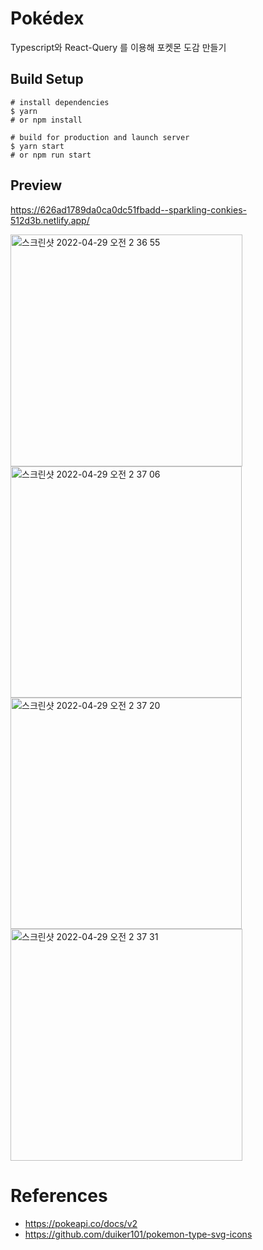 # Pokédex

Typescript와 React-Query 를 이용해 포켓몬 도감 만들기

## Build Setup

```
# install dependencies
$ yarn
# or npm install

# build for production and launch server
$ yarn start
# or npm run start
```

## Preview

https://626ad1789da0ca0dc51fbadd--sparkling-conkies-512d3b.netlify.app/

<p float="left">
  <img width="371" alt="스크린샷 2022-04-29 오전 2 36 55" src="https://user-images.githubusercontent.com/45518265/165814477-740c91ca-d687-478d-b059-0508e1f31ec7.png">
<img width="370" alt="스크린샷 2022-04-29 오전 2 37 06" src="https://user-images.githubusercontent.com/45518265/165814490-a3c43b1f-e063-4cff-ba2b-e626d80f00f9.png">
<img width="370" alt="스크린샷 2022-04-29 오전 2 37 20" src="https://user-images.githubusercontent.com/45518265/165814536-1ab7edc8-78b8-4193-951d-c579118fd617.png">
<img width="371" alt="스크린샷 2022-04-29 오전 2 37 31" src="https://user-images.githubusercontent.com/45518265/165814547-c01649dc-16a6-4bc1-becd-ebb9d5f72e37.png">
  </p>


# References

- https://pokeapi.co/docs/v2
- https://github.com/duiker101/pokemon-type-svg-icons
